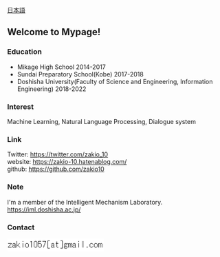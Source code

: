 <a href="/japanese">日本語</a>
## Welcome to Mypage!
### Education
- Mikage High School 2014-2017
- Sundai Preparatory School(Kobe) 2017-2018
- Doshisha University(Faculty of Science and Engineering, Information Engineering) 2018-2022

### Interest
Machine Learning, Natural Language Processing, Dialogue system

### Link
Twitter: https://twitter.com/zakio_10  
website: https://zakio-10.hatenablog.com/  
github: https://github.com/zakio10  

### Note
I'm a member of the Intelligent Mechanism Laboratory.  
https://iml.doshisha.ac.jp/

### Contact
<img src="\images\email.png">
